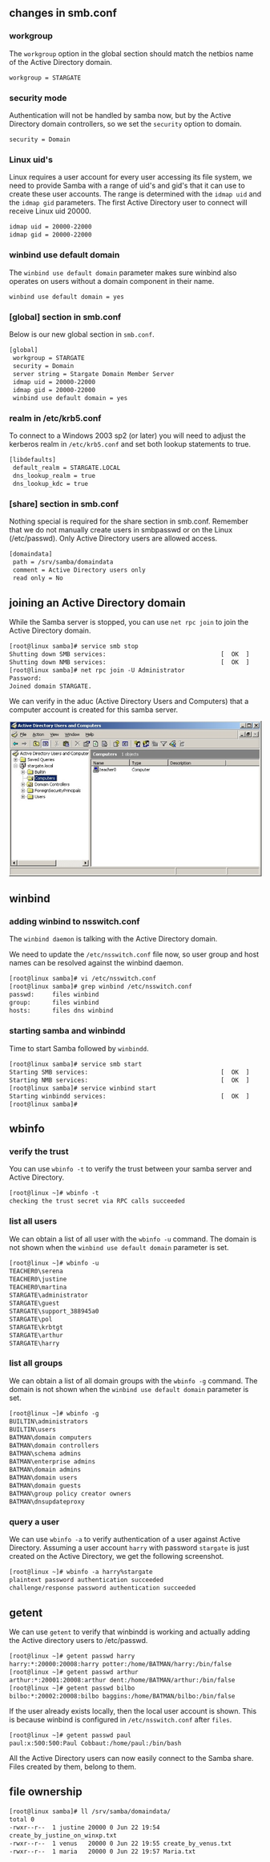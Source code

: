 ## changes in smb.conf

### workgroup

The `workgroup` option in the global section should match the netbios
name of the Active Directory domain.

    workgroup = STARGATE
            

### security mode

Authentication will not be handled by samba now, but by the Active
Directory domain controllers, so we set the `security` option to domain.

    security = Domain
            

### Linux uid\'s

Linux requires a user account for every user accessing its file system,
we need to provide Samba with a range of uid\'s and gid\'s that it can
use to create these user accounts. The range is determined with the
`idmap uid` and the `idmap gid` parameters.
The first Active Directory user to connect will receive Linux uid 20000.

    idmap uid = 20000-22000
    idmap gid = 20000-22000
            

### winbind use default domain

The `winbind use default domain` parameter makes sure
winbind also operates on users without a domain component in their name.

    winbind use default domain = yes
            

### \[global\] section in smb.conf

Below is our new global section in `smb.conf`.

    [global]
     workgroup = STARGATE
     security = Domain
     server string = Stargate Domain Member Server
     idmap uid = 20000-22000
     idmap gid = 20000-22000
     winbind use default domain = yes
            

### realm in /etc/krb5.conf

To connect to a Windows 2003 sp2 (or later) you will need to adjust the
kerberos realm in `/etc/krb5.conf` and set both lookup statements to
true.

    [libdefaults]
     default_realm = STARGATE.LOCAL
     dns_lookup_realm = true
     dns_lookup_kdc = true
            

### \[share\] section in smb.conf

Nothing special is required for the share section in smb.conf. Remember
that we do not manually create users in smbpasswd or on the Linux
(/etc/passwd). Only Active Directory users are allowed access.

    [domaindata]
     path = /srv/samba/domaindata
     comment = Active Directory users only
     read only = No
            

## joining an Active Directory domain

While the Samba server is stopped, you can use
`net rpc join` to join the Active Directory domain.

    [root@linux samba]# service smb stop
    Shutting down SMB services:                                [  OK  ]
    Shutting down NMB services:                                [  OK  ]
    [root@linux samba]# net rpc join -U Administrator
    Password:
    Joined domain STARGATE.
        

We can verify in the aduc (Active Directory Users and Computers) that a
computer account is created for this samba server.

![](assets/sambacomputeraccount.jpg)

## winbind

### adding winbind to nsswitch.conf

The `winbind daemon` is talking with the Active Directory
domain.

We need to update the `/etc/nsswitch.conf` file now, so
user group and host names can be resolved against the winbind daemon.

    [root@linux samba]# vi /etc/nsswitch.conf 
    [root@linux samba]# grep winbind /etc/nsswitch.conf 
    passwd:     files winbind
    group:      files winbind
    hosts:      files dns winbind
            

### starting samba and winbindd

Time to start Samba followed by `winbindd`.

    [root@linux samba]# service smb start
    Starting SMB services:                                     [  OK  ]
    Starting NMB services:                                     [  OK  ]
    [root@linux samba]# service winbind start
    Starting winbindd services:                                [  OK  ]
    [root@linux samba]# 
            

## wbinfo

### verify the trust

You can use `wbinfo -t` to verify the trust between your
samba server and Active Directory.

    [root@linux ~]# wbinfo -t
    checking the trust secret via RPC calls succeeded
            

### list all users

We can obtain a list of all user with the `wbinfo -u` command. The
domain is not shown when the `winbind use default domain` parameter is
set.

    [root@linux ~]# wbinfo -u
    TEACHER0\serena
    TEACHER0\justine
    TEACHER0\martina
    STARGATE\administrator
    STARGATE\guest
    STARGATE\support_388945a0
    STARGATE\pol
    STARGATE\krbtgt
    STARGATE\arthur
    STARGATE\harry
            

### list all groups

We can obtain a list of all domain groups with the `wbinfo -g` command.
The domain is not shown when the `winbind use default domain` parameter
is set.

    [root@linux ~]# wbinfo -g
    BUILTIN\administrators
    BUILTIN\users
    BATMAN\domain computers
    BATMAN\domain controllers
    BATMAN\schema admins
    BATMAN\enterprise admins
    BATMAN\domain admins
    BATMAN\domain users
    BATMAN\domain guests
    BATMAN\group policy creator owners
    BATMAN\dnsupdateproxy
            

### query a user

We can use `wbinfo -a` to verify authentication of a user
against Active Directory. Assuming a user account `harry` with password
`stargate` is just created on the Active Directory, we get the following
screenshot.

    [root@linux ~]# wbinfo -a harry%stargate
    plaintext password authentication succeeded
    challenge/response password authentication succeeded
            

## getent

We can use `getent` to verify that winbindd is working and
actually adding the Active directory users to /etc/passwd.

    [root@linux ~]# getent passwd harry
    harry:*:20000:20008:harry potter:/home/BATMAN/harry:/bin/false
    [root@linux ~]# getent passwd arthur
    arthur:*:20001:20008:arthur dent:/home/BATMAN/arthur:/bin/false
    [root@linux ~]# getent passwd bilbo
    bilbo:*:20002:20008:bilbo baggins:/home/BATMAN/bilbo:/bin/false
        

If the user already exists locally, then the local user account is
shown. This is because winbind is configured in
`/etc/nsswitch.conf` after `files`.

    [root@linux ~]# getent passwd paul
    paul:x:500:500:Paul Cobbaut:/home/paul:/bin/bash
        

All the Active Directory users can now easily connect to the Samba
share. Files created by them, belong to them.

## file ownership

    [root@linux samba]# ll /srv/samba/domaindata/
    total 0
    -rwxr--r--  1 justine 20000 0 Jun 22 19:54 create_by_justine_on_winxp.txt
    -rwxr--r--  1 venus   20000 0 Jun 22 19:55 create_by_venus.txt
    -rwxr--r--  1 maria   20000 0 Jun 22 19:57 Maria.txt
        

